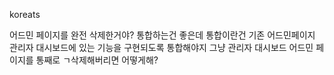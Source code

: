 koreats

어드민 페이지를 완전 삭제한거야? 통합하는건 좋은데 통합이란건 기존 어드민페이지 관리자 대시보드에 있는 기능을 구현되도록 통합해야지 그냥 관리자 대시보드 어드민 페이지를 통째로 ㄱ삭제해버리면 어떻게해?
